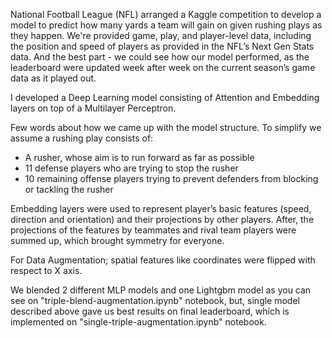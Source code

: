 National Football League (NFL) arranged a Kaggle competition to develop a model to predict how many yards a team will gain on given rushing plays as they happen. We're provided game, play, and player-level data, including the position and speed of players as provided in the NFL’s Next Gen Stats data. And the best part - we could see how our model performed, as the leaderboard were updated week after week on the current season’s game data as it played out.


I developed a Deep Learning model consisting of Attention and Embedding layers on top of a Multilayer Perceptron.

Few words about how we came up with the model structure. To simplify we assume a rushing play consists of:

- A rusher, whose aim is to run forward as far as possible
- 11 defense players who are trying to stop the rusher
- 10 remaining offense players trying to prevent defenders from blocking or tackling the rusher

Embedding layers were used to represent player’s basic features (speed, direction and orientation) and their projections by other players. After, the projections of the features by teammates and rival team players were summed up, which brought symmetry for everyone.

For Data Augmentation; spatial features like coordinates were flipped with respect to X axis.

We blended 2 different MLP models and one Lightgbm model as you can see on "triple-blend-augmentation.ipynb" notebook, but, single model described above gave us best results on final leaderboard, which is implemented on "single-triple-augmentation.ipynb" notebook.

